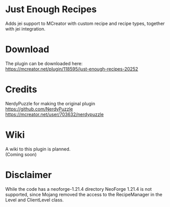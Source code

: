 # Just Enough Recipes
Adds jei support to MCreator with custom recipe and recipe types, together with jei integration.

# Download
The plugin can be downloaded here:<br>
https://mcreator.net/plugin/118595/just-enough-recipes-20252<br>

# Credits
NerdyPuzzle for making the original plugin<br>
https://github.com/NerdyPuzzle<br>
https://mcreator.net/user/703632/nerdypuzzle<br>

# Wiki
A wiki to this plugin is planned.<br>
(Coming soon)<br>

# Disclaimer
While the code has a neoforge-1.21.4 directory NeoForge 1.21.4 is not supported, since Mojang removed the access to the RecipeManager in the Level and ClientLevel class.